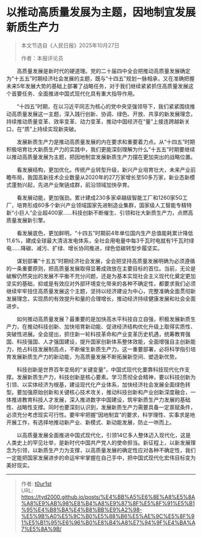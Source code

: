 # 以推动高质量发展为主题，因地制宜发展新质生产力


> 本文节选自《人民日报》2025年10月27日
>
> 作者：本报评论员

　　高质量发展是新时代的硬道理。党的二十届四中全会把推动高质量发展确定为“十五五”时期经济社会发展的主题，既与“十四五”规划一脉相承，又在准确把握未来5年发展大势的基础上部署了战略任务，对于我们继续紧紧抓住高质量发展这个首要任务、全面推进中国式现代化具有重大指导作用。

　　“十四五”时期，在以习近平同志为核心的党中央坚强领导下，我们紧紧围绕推动高质量发展这一主题，深入践行创新、协调、绿色、开放、共享的新发展理念，持续推动质量变革、效率变革、动力变革，推动中国经济在“量”上接连跨越新关口，在“质”上持续实现新突破。

　　发展新质生产力是推动高质量发展的内在要求和重要着力点。从“十四五”时期积极培育壮大新质生产力的实践中，我们更能深刻理解为什么“十五五”时期要继续以推动高质量发展为主题，把因地制宜发展新质生产力摆在更加突出的战略位置。

　　看发展结构，更加优化。传统产业转型升级，新兴产业培育壮大，未来产业前瞻布局，我国高新技术企业数量从2020年的27万家增长至50多万家，新业态新模式蓬勃兴起，先进产业聚链成群，前沿领域加快孕育。

　　看发展动能，更加强劲。累计建成230多家卓越级智能工厂和1260家5G工厂，培育形成60多个新兴产业领域国家先进制造业集群，国家级人工智能专精特新“小巨人”企业超400家……科技创新不断催生、引领和壮大新质生产力，点燃高质量发展新引擎。

　　看发展底色，更加鲜明。“十四五”时期前4年单位国内生产总值能耗累计降低11.6%，建成全球最大清洁发电体系，全社会用电量中每3千瓦时电就有1千瓦时绿电……降碳、减污、扩绿、增长协同推进，绿色低碳转型步履坚实。

　　谋划部署“十五五”时期经济社会发展，全会把坚持高质量发展明确为必须遵循的一条重要原则，把高质量发展取得显著成效放在主要目标的首位。当前，无论是破解仍然突出的发展不平衡不充分问题，还是为基本实现社会主义现代化奠定更加坚实的基础，抑或是有效应对外部环境变化带来的各种不确定性，都要求我们必须继续牢牢扭住高质量发展这个主题，坚持以经济建设为中心，完整准确全面贯彻新发展理念，实现质的有效提升和量的合理增长，推动经济持续健康发展和社会全面进步。

　　如何推动高质量发展？最重要的是加快高水平科技自立自强，积极发展新质生产力，在推动科技创新、加快培育新动能、促进经济结构优化升级上取得实质性、突破性进展。全会提出，抓住新一轮科技革命和产业变革历史机遇，统筹教育强国、科技强国、人才强国建设，提升国家创新体系整体效能，全面增强自主创新能力，抢占科技发展制高点，不断催生新质生产力。这一重要部署，必将科学指引培育发展新质生产力的新动能，为高质量发展不断拓展新空间、塑造新优势。

　　科技创新是世界百年变局的“关键变量”，中国式现代化要靠科技现代化作支撑。发展新质生产力，科技创新是核心要素。学习贯彻全会精神，要以科技创新为引领、以实体经济为根基，建设现代化产业体系，加快经济社会发展全面绿色转型。要加强原始创新和关键核心技术攻关，推动科技创新和产业创新深度融合，一体推进教育科技人才发展，深入推进数字中国建设，筑牢新质生产力发展的基础性、战略性支撑。同时也要深刻认识到，发展新质生产力需要具备一定禀赋条件，必须充分考虑现实可行性。要牢牢把握“因地制宜”的要求，科学理性、实事求是地开展工作，有选择地推动新产业、新模式、新动能发展，防止一哄而上。

　　以高质量发展全面推进中国式现代化，引领14亿多人整体迈入现代化，这是人类史上的罕见壮举，是新时代中国共产党人的使命担当。新征程上，以新发展理念为引领，以新质生产力为支撑，以高质量发展的确定性应对各种不确定性，我们一定能把国家发展进步的命运牢牢掌握在自己手中，把中国式现代化宏伟目标变为美好现实。

---

> 作者: [t0ur1st](https://github.com/tyd2000)  
> URL: https://tyd2000.github.io/posts/%E4%BB%A5%E6%8E%A8%E5%8A%A8%E9%AB%98%E8%B4%A8%E9%87%8F%E5%8F%91%E5%B1%95%E4%B8%BA%E4%B8%BB%E9%A2%98-%E5%9B%A0%E5%9C%B0%E5%88%B6%E5%AE%9C%E5%8F%91%E5%B1%95%E6%96%B0%E8%B4%A8%E7%94%9F%E4%BA%A7%E5%8A%9B/  

